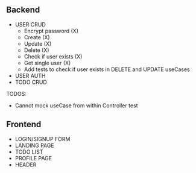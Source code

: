 ## Backend

- USER CRUD
  - Encrypt password (X)
  - Create (X)
  - Update (X)
  - Delete (X)
  - Check if user exists (X)
  - Get single user (X)
  - Add tests to check if user exists in DELETE and UPDATE useCases
- USER AUTH
- TODO CRUD


TODOS:
- Cannot mock useCase from within Controller test


## Frontend

- LOGIN/SIGNUP FORM
- LANDING PAGE
- TODO LIST
- PROFILE PAGE
- HEADER